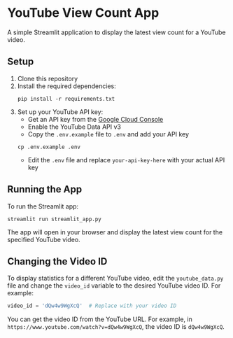 # YouTube View Count App

A simple Streamlit application to display the latest view count for a YouTube video.

## Setup

1. Clone this repository
2. Install the required dependencies:
   ```
   pip install -r requirements.txt
   ```
3. Set up your YouTube API key:
   - Get an API key from the [Google Cloud Console](https://console.cloud.google.com/)
   - Enable the YouTube Data API v3
   - Copy the `.env.example` file to `.env` and add your API key
   ```
   cp .env.example .env
   ```
   - Edit the `.env` file and replace `your-api-key-here` with your actual API key

## Running the App

To run the Streamlit app:

```
streamlit run streamlit_app.py
```

The app will open in your browser and display the latest view count for the specified YouTube video.

## Changing the Video ID

To display statistics for a different YouTube video, edit the `youtube_data.py` file and change the `video_id` variable to the desired YouTube video ID. For example:

```python
video_id = 'dQw4w9WgXcQ'  # Replace with your video ID
```

You can get the video ID from the YouTube URL. For example, in `https://www.youtube.com/watch?v=dQw4w9WgXcQ`, the video ID is `dQw4w9WgXcQ`.